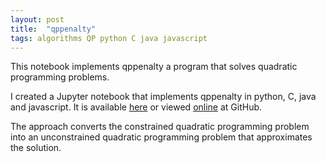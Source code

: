 ```yaml
---
layout: post
title:  "qppenalty"
tags: algorithms QP python C java javascript
---
```

This notebook implements qppenalty a program that
solves quadratic programming problems.

I created a Jupyter notebook 
that implements qppenalty in python, C, java and javascript.
It is
available [here](/notebooks/qppenalty.ipynb)
or viewed [online](https://github.com/cygnyx/cygnyx.github.io/blob/master/notebooks/qppenalty.ipynb) at GitHub.

The approach converts the constrained quadratic programming problem
into an unconstrained quadratic programming problem that approximates
the solution.
